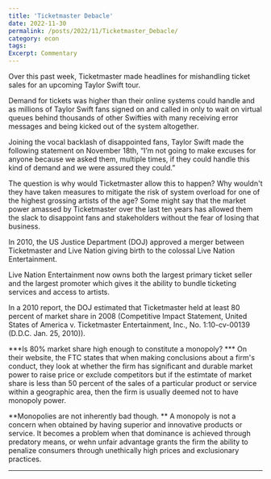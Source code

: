 ```yaml
---
title: 'Ticketmaster Debacle'
date: 2022-11-30
permalink: /posts/2022/11/Ticketmaster_Debacle/
category: econ
tags:
Excerpt: Commentary
---
```


Over this past week, Ticketmaster made headlines for mishandling ticket sales for an upcoming Taylor Swift tour. 

Demand for tickets was higher than their online systems could handle and as millions of Taylor Swift fans signed on and called in only to wait on virtual queues behind thousands of other Swifties with many receiving error messages and being kicked out of the system altogether. 

Joining the vocal backlash of disappointed fans, Taylor Swift made the following  statement on November 18th, “I’m not going to make excuses for anyone because we asked them, multiple times, if they could handle this kind of demand and we were assured they could.”

The question is why would Ticketmaster allow this to happen? Why wouldn't they have taken measures to mitigate the risk of system overload for one of the highest grossing artists of the age? Some might say that the market power amassed by Ticketmaster over the last ten years has allowed them the slack to disappoint fans and stakeholders without the fear of losing that business.  

In 2010, the US Justice Department (DOJ) approved a merger between Ticketmaster and Live Nation giving birth to the colossal Live Nation Entertainment. 

Live Nation Entertainment now owns both the largest primary ticket seller and the largest promoter which gives it the ability to bundle ticketing services and access to artists. 

In a 2010 report, the DOJ  estimated that Ticketmaster held at least 80 percent of market share in 2008 (Competitive Impact Statement, United States of America v. Ticketmaster Entertainment, Inc., No. 1:10-cv-00139 (D.D.C. Jan. 25, 2010)). 

***Is 80% market share high enough to constitute a monopoly? ***
On their website, the FTC states that when making conclusions about a firm's conduct, they look at whether the firm has significant and durable market power to raise price or exclude competitors but if the estimtate of market share is less than 50 percent of the sales of a particular product or service within a geographic area, then the firm is usually deemed not to have monopoly power. 

**Monopolies are not inherently bad though. **
A monopoly is not a concern when obtained by having superior and innovative products or service. It becomes a problem when that dominance is achieved through predatory means, or wehn unfair advantage grants the firm the ability to penalize consumers through unethically high prices and exclusionary practices.  


------